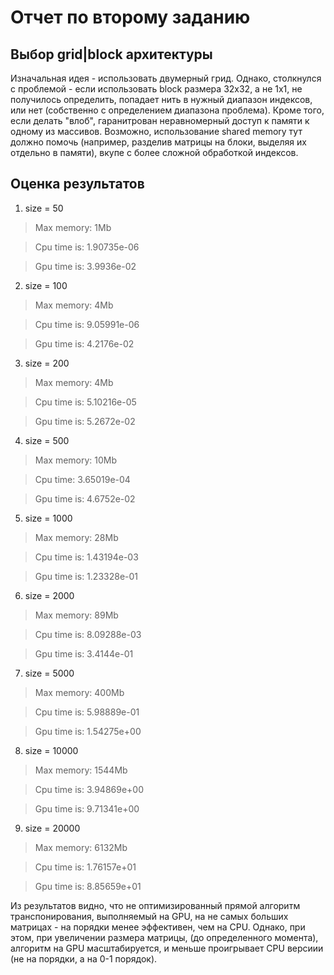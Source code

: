 # Отчет по второму заданию
## Выбор grid|block архитектуры
Изначальная идея - использовать двумерный грид.
Однако, столкнулся с проблемой - если использовать block размера 32х32, а не 1х1, не получилось определить, попадает нить в нужный диапазон индексов, или нет (собственно с определением диапазона проблема).
Кроме того, если делать "влоб", гаранитрован неравномерный доступ к памяти к одному из массивов. Возможно, использование shared memory тут должно помочь (например, разделив матрицы на блоки, выделяя их отдельно в памяти), вкупе с более сложной обработкой индексов.

## Оценка результатов

1. size = 50
> Max memory: 1Mb

> Cpu time is: 1.90735e-06

> Gpu time is: 3.9936e-02
2. size = 100
> Max memory: 4Mb

> Cpu time is: 9.05991e-06

> Gpu time is: 4.2176e-02
3. size = 200
> Max memory: 4Mb

> Cpu time is: 5.10216e-05

> Gpu time is: 5.2672e-02
4. size = 500
> Max memory: 10Mb

> Cpu time: 3.65019e-04

> Gpu time is: 4.6752e-02
5. size = 1000
> Max memory: 28Mb

> Cpu time is: 1.43194e-03

> Gpu time is: 1.23328e-01
6. size = 2000
> Max memory: 89Mb

> Cpu time is: 8.09288e-03

> Gpu time is: 3.4144e-01
7. size = 5000
> Max memory: 400Mb

> Cpu time is: 5.98889e-01

> Gpu time is: 1.54275e+00
8. size = 10000
> Max memory: 1544Mb

> Cpu time is: 3.94869e+00

> Gpu time is: 9.71341e+00
9. size = 20000
> Max memory: 6132Mb

> Cpu time is: 1.76157e+01

> Gpu time is: 8.85659e+01

Из результатов видно, что не оптимизированный прямой алгоритм транспонирования, выполняемый на GPU, на не самых больших матрицах - на порядки менее эффективен, чем на CPU.
Однако, при этом, при увеличении размера матрицы, (до определенного момента), алгоритм на GPU масштабируется, и меньше проигрывает CPU версиии (не на порядки, а на 0-1 порядок).
